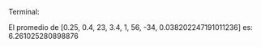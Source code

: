 Terminal:

El promedio de [0.25, 0.4, 23, 3.4, 1, 56, -34, 0.038202247191011236] es: 6.261025280898876